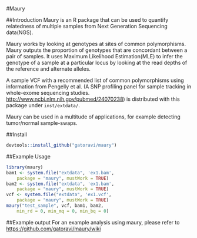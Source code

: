 #Maury

##Introduction
Maury is an R package that can be used to quantify relatedness of
multiple samples from Next Generation Sequencing data(NGS).

Maury works by looking at genotypes at sites of
common polymorphisms. Maury outputs the proportion of
genotypes that are concordant between a pair of samples. It uses
Maximum Likelihood Estimation(MLE) to infer the genotype of a sample at a particular
locus by looking at the read depths of the reference and alternate alleles.

A sample VCF with a recommended list of common polymorphisms
using information from Pengelly et al. (A SNP profiling panel for sample tracking in whole-exome sequencing studies.
http://www.ncbi.nlm.nih.gov/pubmed/24070238) is distributed with this package under `inst/extdata/`.

Maury can be used in a multitude
of applications, for example detecting tumor/normal
sample-swaps.


##Install
```r
devtools::install_github("gatoravi/maury")
```

##Example Usage
```r
library(maury)
bam1 <- system.file("extdata", 'ex1.bam',
    package = "maury", mustWork = TRUE)
bam2 <- system.file("extdata", 'ex1.bam',
    package = "maury", mustWork = TRUE)
vcf <- system.file("extdata", 'ex1.vcf',
    package = "maury", mustWork = TRUE)
maury("test_sample", vcf, bam1, bam2,
    min_rd = 0, min_mq = 0, min_bq = 0)
```

##Example output
For an example analysis using maury, please refer to
https://github.com/gatoravi/maury/wiki

